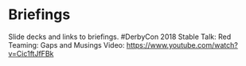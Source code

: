 # Briefings
Slide decks and links to briefings.
#DerbyCon 2018
Stable Talk:  Red Teaming: Gaps and Musings
Video: https://www.youtube.com/watch?v=Cic1ftJfFBk
